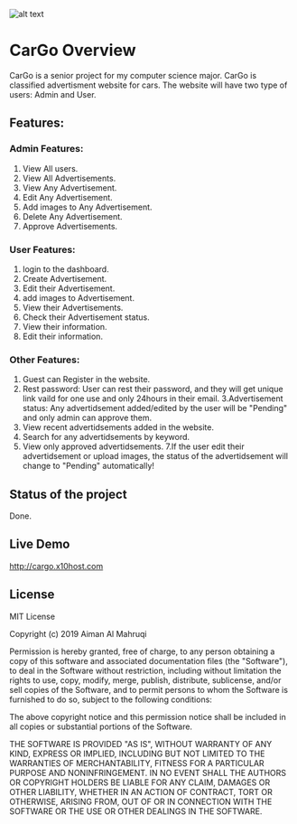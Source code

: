 ![alt text](https://i.imgur.com/RBc6Tvu.png)
# CarGo Overview
CarGo is a senior project for my computer science major. CarGo is classified advertisment website for cars.
The website will have two type of users: Admin and User.
## Features:
### Admin Features:
1. View All users.
2. View All Advertisements.
3. View Any Advertisement.
4. Edit Any Advertisement.
5. Add images to Any Advertisement.
6. Delete Any Advertisement.
7. Approve Advertisements.
### User Features:
1. login to the dashboard.
2. Create Advertisement.
3. Edit their Advertisement.
4. add images to Advertisement.
5. View their Advertisements.
6. Check their Advertisement status.
7. View their information.
8. Edit their information.
### Other Features:
1. Guest can Register in the website.
2. Rest password:
User can rest their password, and they will get unique link vaild for one use and only 24hours in their email.
3.Advertisement status:
Any advertidsement added/edited by the user will be "Pending" and only admin can approve them.
4. View recent advertidsements added in the website.
5. Search for any advertidsements by keyword.
6. View only approved advertidsements.
7.If the user edit their advertidsement or upload images, the status of the advertidsement will change to "Pending" automatically!
## Status of the project
Done.
## Live Demo
http://cargo.x10host.com
## License
MIT License

Copyright (c) 2019 Aiman Al Mahruqi

Permission is hereby granted, free of charge, to any person obtaining a copy
of this software and associated documentation files (the "Software"), to deal
in the Software without restriction, including without limitation the rights
to use, copy, modify, merge, publish, distribute, sublicense, and/or sell
copies of the Software, and to permit persons to whom the Software is
furnished to do so, subject to the following conditions:

The above copyright notice and this permission notice shall be included in all
copies or substantial portions of the Software.

THE SOFTWARE IS PROVIDED "AS IS", WITHOUT WARRANTY OF ANY KIND, EXPRESS OR
IMPLIED, INCLUDING BUT NOT LIMITED TO THE WARRANTIES OF MERCHANTABILITY,
FITNESS FOR A PARTICULAR PURPOSE AND NONINFRINGEMENT. IN NO EVENT SHALL THE
AUTHORS OR COPYRIGHT HOLDERS BE LIABLE FOR ANY CLAIM, DAMAGES OR OTHER
LIABILITY, WHETHER IN AN ACTION OF CONTRACT, TORT OR OTHERWISE, ARISING FROM,
OUT OF OR IN CONNECTION WITH THE SOFTWARE OR THE USE OR OTHER DEALINGS IN THE
SOFTWARE.


